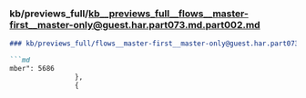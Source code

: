 ### kb/previews_full/kb__previews_full__flows__master-first__master-only@guest.har.part073.md.part002.md

```md
### kb/previews_full/flows__master-first__master-only@guest.har.part073.md (part 002)

```md
mber": 5686
                },
                {
                
```

```

```
